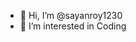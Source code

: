- 👋 Hi, I’m @sayanroy1230
- 👀 I’m interested in Coding

<!---
sayanroy1230/sayanroy1230 is a ✨ special ✨ repository because its `README.md` (this file) appears on your GitHub profile.
You can click the Preview link to take a look at your changes.
--->
